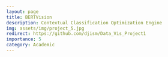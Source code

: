 ```yaml
---
layout: page
title: BERTVision
description: Contextual Classification Optimization Engine
img: assets/img/project_5.jpg
redirect: https://github.com/djism/Data_Vis_Project1
importance: 5
category: Academic
---
```


